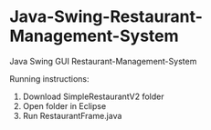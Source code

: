 # Java-Swing-Restaurant-Management-System
Java Swing GUI Restaurant-Management-System

Running instructions:
1. Download SimpleRestaurantV2 folder
2. Open folder in Eclipse
3. Run RestaurantFrame.java
